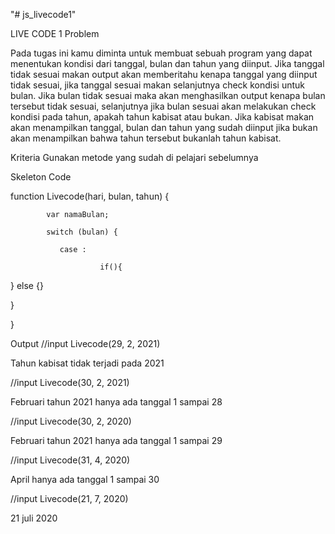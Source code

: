 "# js_livecode1" 

LIVE CODE 1
Problem

Pada tugas ini kamu diminta untuk membuat sebuah program yang dapat menentukan kondisi dari tanggal, bulan dan tahun yang diinput. Jika tanggal tidak sesuai makan output akan memberitahu kenapa tanggal yang diinput tidak sesuai, jika tanggal sesuai makan selanjutnya check kondisi untuk bulan. Jika bulan tidak sesuai maka akan menghasilkan output kenapa bulan tersebut tidak sesuai, selanjutnya jika bulan sesuai akan melakukan check kondisi pada tahun, apakah tahun kabisat atau bukan. Jika kabisat makan akan menampilkan tanggal, bulan dan tahun yang sudah diinput jika bukan akan menampilkan bahwa tahun tersebut bukanlah tahun kabisat.

 

Kriteria
Gunakan metode yang sudah di pelajari sebelumnya



Skeleton Code

function Livecode(hari, bulan, tahun) {

            var namaBulan;

            switch (bulan) {

               case :

                        if(){

} else {}

   }

}


Output
//input Livecode(29, 2, 2021)

Tahun kabisat tidak terjadi pada 2021

 

//input Livecode(30, 2, 2021)

Februari tahun 2021 hanya ada tanggal 1 sampai 28

 

//input Livecode(30, 2, 2020)

Februari tahun 2021 hanya ada tanggal 1 sampai 29

 

//input Livecode(31, 4, 2020)

April hanya ada tanggal 1 sampai 30

 

//input Livecode(21, 7, 2020)

21 juli 2020